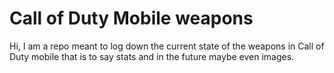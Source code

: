 # Call of Duty Mobile weapons

Hi, I am a repo meant to log down the current state of the weapons in Call of Duty mobile 
that is to say stats and in the future maybe even images.